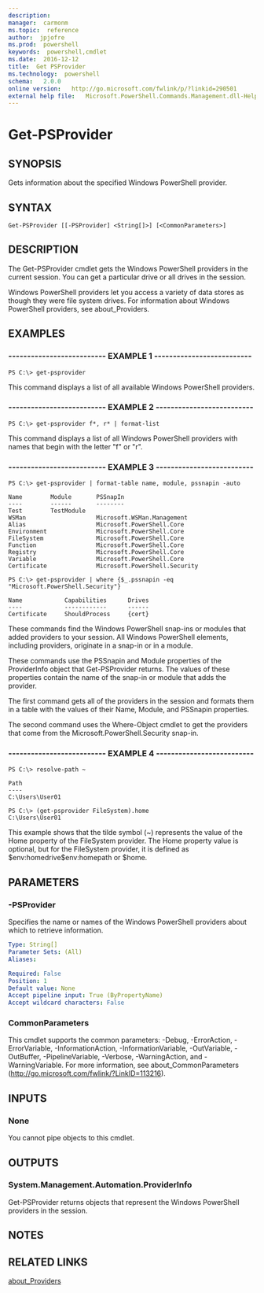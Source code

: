 ```yaml
---
description:  
manager:  carmonm
ms.topic:  reference
author:  jpjofre
ms.prod:  powershell
keywords:  powershell,cmdlet
ms.date:  2016-12-12
title:  Get PSProvider
ms.technology:  powershell
schema:   2.0.0
online version:   http://go.microsoft.com/fwlink/p/?linkid=290501
external help file:   Microsoft.PowerShell.Commands.Management.dll-Help.xml
---
```



# Get-PSProvider

## SYNOPSIS
Gets information about the specified Windows PowerShell provider.

## SYNTAX

```
Get-PSProvider [[-PSProvider] <String[]>] [<CommonParameters>]
```

## DESCRIPTION
The Get-PSProvider cmdlet gets the Windows PowerShell providers in the current session.
You can get a particular drive or all drives in the session.

Windows PowerShell providers let you access a variety of data stores as though they were file system drives.
For information about Windows PowerShell providers, see about_Providers.

## EXAMPLES

### -------------------------- EXAMPLE 1 --------------------------
```
PS C:\> get-psprovider
```

This command displays a list of all available Windows PowerShell providers.

### -------------------------- EXAMPLE 2 --------------------------
```
PS C:\> get-psprovider f*, r* | format-list
```

This command displays a list of all Windows PowerShell providers with names that begin with the letter "f" or "r".

### -------------------------- EXAMPLE 3 --------------------------
```
PS C:\> get-psprovider | format-table name, module, pssnapin -auto

Name        Module       PSSnapIn
----        ------       --------
Test        TestModule
WSMan                    Microsoft.WSMan.Management
Alias                    Microsoft.PowerShell.Core
Environment              Microsoft.PowerShell.Core
FileSystem               Microsoft.PowerShell.Core
Function                 Microsoft.PowerShell.Core
Registry                 Microsoft.PowerShell.Core
Variable                 Microsoft.PowerShell.Core
Certificate              Microsoft.PowerShell.Security

PS C:\> get-psprovider | where {$_.pssnapin -eq "Microsoft.PowerShell.Security"}

Name            Capabilities      Drives
----            ------------      ------
Certificate     ShouldProcess     {cert}
```

These commands find the Windows PowerShell snap-ins or modules that added providers to your session.
All Windows PowerShell elements, including providers, originate in a snap-in or in a module.

These commands use the PSSnapin and Module properties of the ProviderInfo object that Get-PSProvider returns.
The values of these properties contain the name of the snap-in or module that adds the provider.

The first command gets all of the providers in the session and formats them in a table with the values of their Name, Module, and PSSnapin properties.

The second command uses the Where-Object cmdlet to get the providers that come from the Microsoft.PowerShell.Security snap-in.

### -------------------------- EXAMPLE 4 --------------------------
```
PS C:\> resolve-path ~

Path
----
C:\Users\User01

PS C:\> (get-psprovider FileSystem).home
C:\Users\User01
```

This example shows that the tilde symbol (~) represents the value of the Home property of the FileSystem provider.
The Home property value is optional, but for the FileSystem provider, it is defined as $env:homedrive\$env:homepath or $home.

## PARAMETERS

### -PSProvider
Specifies the name or names of the Windows PowerShell providers about which to retrieve information.

```yaml
Type: String[]
Parameter Sets: (All)
Aliases: 

Required: False
Position: 1
Default value: None
Accept pipeline input: True (ByPropertyName)
Accept wildcard characters: False
```

### CommonParameters
This cmdlet supports the common parameters: -Debug, -ErrorAction, -ErrorVariable, -InformationAction, -InformationVariable, -OutVariable, -OutBuffer, -PipelineVariable, -Verbose, -WarningAction, and -WarningVariable. For more information, see about_CommonParameters (http://go.microsoft.com/fwlink/?LinkID=113216).

## INPUTS

### None
You cannot pipe objects to this cmdlet.

## OUTPUTS

### System.Management.Automation.ProviderInfo
Get-PSProvider returns objects that represent the Windows PowerShell providers in the session.

## NOTES

## RELATED LINKS

[about_Providers](../Microsoft.PowerShell.Core/About/about_Providers.md)

